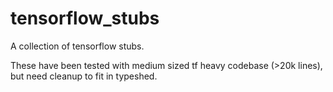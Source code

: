 # tensorflow_stubs
A collection of tensorflow stubs.

These have been tested with medium sized tf heavy codebase (>20k lines), but need cleanup to fit in typeshed.
